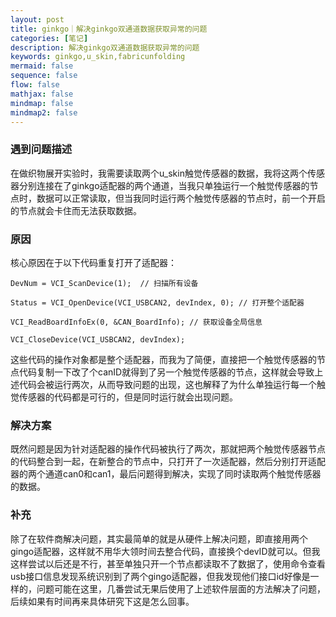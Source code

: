 ```yaml
---
layout: post
title: ginkgo｜解决ginkgo双通道数据获取异常的问题
categories: [笔记]
description: 解决ginkgo双通道数据获取异常的问题
keywords: ginkgo,u_skin,fabricunfolding
mermaid: false
sequence: false
flow: false
mathjax: false
mindmap: false
mindmap2: false
---
```


### 遇到问题描述

在做织物展开实验时，我需要读取两个u_skin触觉传感器的数据，我将这两个传感器分别连接在了ginkgo适配器的两个通道，当我只单独运行一个触觉传感器的节点时，数据可以正常读取，但当我同时运行两个触觉传感器的节点时，前一个开启的节点就会卡住而无法获取数据。
### 原因

核心原因在于以下代码重复打开了适配器：
```
DevNum = VCI_ScanDevice(1);  // 扫描所有设备

Status = VCI_OpenDevice(VCI_USBCAN2, devIndex, 0); // 打开整个适配器

VCI_ReadBoardInfoEx(0, &CAN_BoardInfo); // 获取设备全局信息

VCI_CloseDevice(VCI_USBCAN2, devIndex);
```

这些代码的操作对象都是整个适配器，而我为了简便，直接把一个触觉传感器的节点代码复制一下改了个canID就得到了另一个触觉传感器的节点，这样就会导致上述代码会被运行两次，从而导致问题的出现，这也解释了为什么单独运行每一个触觉传感器的代码都是可行的，但是同时运行就会出现问题。

### 解决方案

既然问题是因为针对适配器的操作代码被执行了两次，那就把两个触觉传感器节点的代码整合到一起，在新整合的节点中，只打开了一次适配器，然后分别打开适配器的两个通道can0和can1，最后问题得到解决，实现了同时读取两个触觉传感器的数据。

### 补充
除了在软件商解决问题，其实最简单的就是从硬件上解决问题，即直接用两个gingo适配器，这样就不用华大领时间去整合代码，直接换个devID就可以。但我这样尝试以后还是不行，甚至单独只开一个节点都读取不了数据了，使用命令查看usb接口信息发现系统识别到了两个gingo适配器，但我发现他们接口id好像是一样的，问题可能在这里，几番尝试无果后使用了上述软件层面的方法解决了问题，后续如果有时间再来具体研究下这是怎么回事。